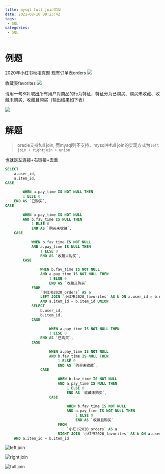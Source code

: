 ```yaml
---
title: mysql full join实现
date: 2021-08-10 09:23:42
tags:
 - SQL
categories:
 - SQL
---
```


# 例题

2020年小红书秋招真题
现有订单表orders
![](https://uploadfiles.nowcoder.com/images/20200511/310337_1589206392072_D14D623C67A16FBAD14E33D7B879D9D8)

收藏表favorites
![](https://uploadfiles.nowcoder.com/images/20200511/310337_1589206410906_AC83D60FDAB846B94A070DF06682323C)

请用一句SQL取出所有用户对商品的行为特征，特征分为已购买、购买未收藏、收藏未购买、收藏且购买（输出结果如下表）

![](https://uploadfiles.nowcoder.com/images/20200511/310337_1589206444944_94E7A8251F79FE6C6E288DCCE1DF1F0C)

# 解题

> oracle支持full join, 而mysql则不支持，mysql中full join的实现方式为`left join + rightjoin + union`

也就是左连接+右链接+去重

```SQL
SELECT
	a.user_id,
	a.item_id,
CASE
		
		WHEN a.pay_time IS NOT NULL THEN
		1 ELSE 0 
	END AS `已购买`,
CASE
		
		WHEN a.pay_time IS NOT NULL 
		AND b.fav_time IS NULL THEN
			1 ELSE 0 
			END AS `购买未收藏`,
	CASE
			
			WHEN b.fav_time IS NOT NULL 
			AND a.pay_time IS NULL THEN
				1 ELSE 0 
				END AS `收藏未购买`,
		CASE
				
				WHEN b.fav_time IS NOT NULL 
				AND a.pay_time IS NOT NULL THEN
					1 ELSE 0 
					END AS `收藏且购买` 
			FROM
				`小红书2020_orders` AS a
				LEFT JOIN `小红书2020_favorites` AS b ON a.user_id = b.user_id 
				AND a.item_id = b.item_id UNION
			SELECT
				b.user_id,
				b.item_id,
			CASE
					
					WHEN a.pay_time IS NOT NULL THEN
					1 ELSE 0 
				END AS `已购买`,
			CASE
					
					WHEN a.pay_time IS NOT NULL 
					AND b.fav_time IS NULL THEN
						1 ELSE 0 
						END AS `购买未收藏`,
				CASE
						
						WHEN b.fav_time IS NOT NULL 
						AND a.pay_time IS NULL THEN
							1 ELSE 0 
							END AS `收藏未购买`,
					CASE
							
							WHEN b.fav_time IS NOT NULL 
							AND a.pay_time IS NOT NULL THEN
								1 ELSE 0 
								END AS `收藏且购买` 
						FROM
							`小红书2020_orders` AS a
						RIGHT JOIN `小红书2020_favorites` AS b ON a.user_id = b.user_id 
	AND a.item_id = b.item_id
```

![left join](0.png)

![right join](1.png)

![full join](2.png)